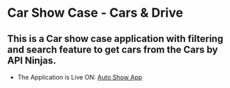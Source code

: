 # Car Show Case - Cars & Drive

## This is a Car show case application with filtering and search feature to get cars from the Cars by API Ninjas. 


- The Application is Live ON: [Auto Show App](https://autoshow.runakodesigns.com/)